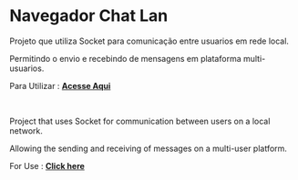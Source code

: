 # Navegador Chat Lan


Projeto que utiliza Socket para comunicação entre usuarios em rede local. 

Permitindo o envio e recebindo de mensagens em plataforma multi-usuarios.

Para Utilizar : [**Acesse Aqui**](https://EdgarOlv.github.io/Chat-Socket-Lan/client/)

<br>

Project that uses Socket for communication between users on a local network.

Allowing the sending and receiving of messages on a multi-user platform.


For Use : [**Click here**](https://EdgarOlv.github.io/Chat-Socket-Lan/client/)
